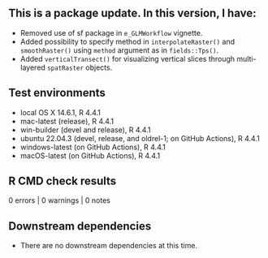 ## This is a package update. In this version, I have:

* Removed use of sf package in `e_GLMWorkflow` vignette.
* Added possibility to specify method in `interpolateRaster()` and `smoothRaster()` using `method` argument as in `fields::Tps()`.
* Added `verticalTransect()` for visualizing vertical slices through multi-layered `spatRaster` 
objects.

## Test environments
* local OS X 14.6.1, R 4.4.1
* mac-latest (release), R 4.4.1
* win-builder (devel and release), R 4.4.1
* ubuntu 22.04.3 (devel, release, and oldrel-1; on GitHub Actions), R 4.4.1
* windows-latest (on GitHub Actions), R 4.4.1
* macOS-latest (on GitHub Actions), R 4.4.1

## R CMD check results

0 errors | 0 warnings | 0 notes
    
## Downstream dependencies
* There are no downstream dependencies at this time.
